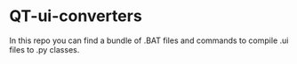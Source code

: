 # QT-ui-converters
In this repo you can find a bundle of .BAT files and commands to compile .ui files to .py classes. 

